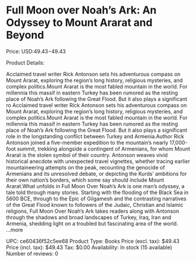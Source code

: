 # Full Moon over Noah’s Ark: An Odyssey to Mount Ararat and Beyond

Price: USD:$49.43-$49.43

Product Details:

Acclaimed travel writer Rick Antonson sets his adventurous compass on Mount Ararat, exploring the region’s long history, religious mysteries, and complex politics.Mount Ararat is the most fabled mountain in the world. For millennia this massif in eastern Turkey has been rumored as the resting place of Noah’s Ark following the Great Flood. But it also plays a significant ro Acclaimed travel writer Rick Antonson sets his adventurous compass on Mount Ararat, exploring the region’s long history, religious mysteries, and complex politics.Mount Ararat is the most fabled mountain in the world. For millennia this massif in eastern Turkey has been rumored as the resting place of Noah’s Ark following the Great Flood. But it also plays a significant role in the longstanding conflict between Turkey and Armenia.Author Rick Antonson joined a five-member expedition to the mountain’s nearly 17,000-foot summit, trekking alongside a contingent of Armenians, for whom Mount Ararat is the stolen symbol of their country. Antonson weaves vivid historical anecdote with unexpected travel vignettes, whether tracing earlier mountaineering attempts on the peak, recounting the genocide of Armenians and its unresolved debate, or depicting the Kurds’ ambitions for their own nation’s borders, which some say should include Mount Ararat.What unfolds in Full Moon Over Noah’s Ark is one man’s odyssey, a tale told through many stories. Starting with the flooding of the Black Sea in 5600 BCE, through to the Epic of Gilgamesh and the contrasting narratives of the Great Flood known to followers of the Judaic, Christian and Islamic religions, Full Moon Over Noah’s Ark takes readers along with Antonson through the shadows and broad landscapes of Turkey, Iraq, Iran and Armenia, shedding light on a troubled but fascinating area of the world. ...more

UPC: ce60436f52c5ee68
Product Type: Books
Price (excl. tax): $49.43
Price (incl. tax): $49.43
Tax: $0.00
Availability: In stock (15 available)
Number of reviews: 0